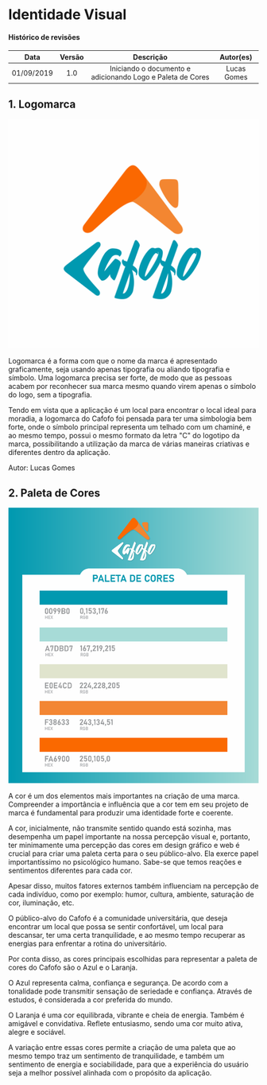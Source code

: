 # Identidade Visual

#### Histórico de revisões
|   Data   |  Versão  |        Descrição       |          Autor(es)          |
|:--------:|:--------:|:----------------------:|:---------------------------:|
|01/09/2019|1.0| Iniciando o documento e adicionando Logo e Paleta de Cores |Lucas Gomes|

## 1. Logomarca

![Logomarca](img/logoFundoBranco.png)

Logomarca é a forma com que o nome da marca é apresentado graficamente, seja usando apenas tipografia ou aliando tipografia e símbolo. Uma logomarca precisa ser forte, de modo que as pessoas acabem por reconhecer sua marca mesmo quando virem apenas o símbolo do logo, sem a tipografia.

Tendo em vista que a aplicação é um local para encontrar o local ideal para moradia, a logomarca do Cafofo foi pensada para ter uma simbologia bem forte, onde o símbolo principal representa um telhado com um chaminé, e ao mesmo tempo, possui o mesmo formato da letra "C" do logotipo da marca, possibilitando a utilização da marca de várias maneiras criativas e diferentes dentro da aplicação.

Autor: Lucas Gomes

## 2. Paleta de Cores

![Paleta](img/paleta-cafofo.png)

A cor é um dos elementos mais importantes na criação de uma marca. Compreender a importância e influência que a cor tem em seu projeto de marca é fundamental para produzir uma identidade forte e coerente.

A cor, inicialmente, não transmite sentido quando está sozinha, mas desempenha um papel importante na nossa percepção visual e, portanto, ter minimamente uma percepção das cores em design gráfico e web é crucial para criar uma paleta certa para o seu público-alvo. Ela exerce papel importantíssimo no psicológico humano. Sabe-se que temos reações e sentimentos diferentes para cada cor.

Apesar disso, muitos fatores externos também influenciam na percepção de cada indivíduo, como por exemplo: humor, cultura, ambiente, saturação de cor, iluminação, etc.

O público-alvo do Cafofo é a comunidade universitária, que deseja encontrar um local que possa se sentir confortável, um local para descansar, ter uma certa tranquilidade, e ao mesmo tempo recuperar as energias para enfrentar a rotina do universitário. 

Por conta disso, as cores principais escolhidas para representar a paleta de cores do Cafofo são o Azul e o Laranja. 

O Azul representa calma, confiança e segurança. De acordo com a tonalidade pode transmitir sensação de seriedade e confiança. Através de estudos, é considerada a cor preferida do mundo.

O Laranja é uma cor equilibrada, vibrante e cheia de energia. Também é amigável e convidativa. Reflete entusiasmo, sendo uma cor muito ativa, alegre e sociável. 

A variação entre essas cores permite a criação de uma paleta que ao mesmo tempo traz um sentimento de tranquilidade, e também um sentimento de energia e sociabilidade, para que a experiência do usuário seja a melhor possível alinhada com o propósito da aplicação.
